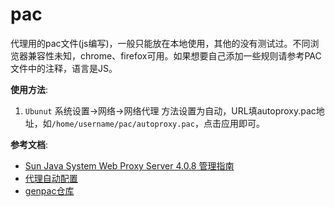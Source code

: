 # pac

代理用的pac文件(js编写)，一般只能放在本地使用，其他的没有测试过。不同浏览器兼容性未知，chrome、firefox可用。如果想要自己添加一些规则请参考PAC文件中的注释，语言是JS。


**使用方法**:
1. `Ubunut` 系统设置->网络->网络代理 方法设置为自动，URL填autoproxy.pac地址，如`/home/username/pac/autoproxy.pac`，点击应用即可。


**参考文档**:
- [Sun Java System Web Proxy Server 4.0.8 管理指南](https://docs.oracle.com/cd/E19438-01/820-6317/adyrs/index.html)
- [代理自动配置](https://zh.m.wikipedia.org/zh-cn/%E4%BB%A3%E7%90%86%E8%87%AA%E5%8A%A8%E9%85%8D%E7%BD%AE)
- [genpac仓库](https://github.com/JinnLynn/genpac)
